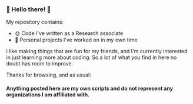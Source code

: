 ### 🧬 Hello there! 🧬

My repository contains:
- 🌞 Code I've written as a Research associate 
- 🌚 Personal projects I've worked on in my own time
 
I like making things that are fun for my friends, and I'm currently interested in just learning more about coding. So a lot of what you find in here no doubt has room to improve. 

Thanks for browsing, and as usual: 
#### Anything posted here are my own scripts and do not represent any organizations I am affiliated with.
